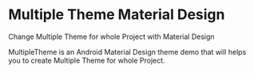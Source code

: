 # Multiple Theme Material Design
Change Multiple Theme for whole Project with Material Design

MultipleTheme is an Android Material Design theme demo that will helps you to create Multiple Theme for whole Project.

